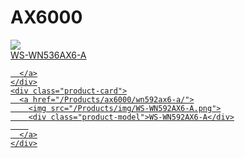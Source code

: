 # AX6000
<div class="product-row">
  <div class="product-row-box">
    <div class="product-card">
      <a href="/Products/ax6000/wn536ax6-a/">
        <img src="/Products/img/wn536ax6.png">
        <div class="product-model">WS-WN536AX6-A</div>
        
      </a>
    </div>
    <div class="product-card">
      <a href="/Products/ax6000/wn592ax6-a/">
        <img src="/Products/img/WS-WN592AX6-A.png">
        <div class="product-model">WS-WN592AX6-A</div>
        
      </a>
    </div>